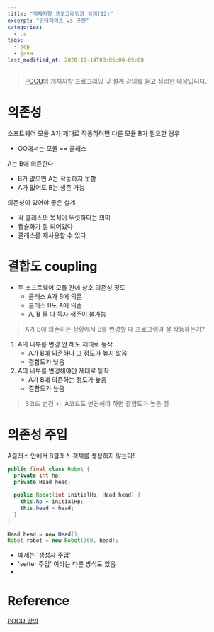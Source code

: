 ```yaml
---
title: "객체지향 프로그래밍과 설계(12)"
excerpt: "인터페이스 vs 구현"
categories:
  - cs
tags:
  - oop
  - java
last_modified_at: 2020-11-14T08:06:00-05:00
---
```

> [POCU](https://pocu.academy/ko/Courses/COMP2500)의 개체지향 프로그래밍 및 설계 강의를 듣고 정리한 내용입니다.

# 의존성

소프트웨어 모듈 A가 제대로 작동하려면 다른 모듈 B가 필요한 경우
- OO에서는 모듈 == 클래스

A는 B에 의존한다
- B가 없으면 A는 작동하지 못함
- A가 없어도 B는 생존 가능

의존성이 있어야 좋은 설계
- 각 클래스의 목적이 뚜렷하다는 의미
- 캡슐화가 잘 되어있다
- 클래스를 재사용할 수 있다

# 결합도 coupling

- 두 소프트웨어 모듈 간에 상호 의존성 정도
  - 클래스 A가 B에 의존
  - 클래스 B도 A에 의존
  - A, B 둘 다 독자 생존이 불가능

> A가 B에 의존하는 상황에서 B를 변경할 때 프로그램이 잘 작동하는가?

1. A의 내부를 변경 안 해도 제대로 동작
   - A가 B에 의존하나 그 정도가 높지 않음
   - 결합도가 낮음
2. A의 내부를 변경해야만 제대로 동작
   - A가 B에 의존하는 정도가 높음
   - 결합도가 높음

> B코드 변경 시, A코드도 변경해야 하면 결합도가 높은 것

# 의존성 주입

A클래스 안에서 B클래스 객체를 생성하지 않는다!

```java
public final class Robot {
  private int hp;
  private Head head;

  public Robot(int initialHp, Head head) {
    this.hp = initialHp;
    this.head = head;
  }
}

Head head = new Head();
Robot robot = new Robot(300, head);
```
- 예제는 '생성자 주입'
- 'setter 주입' 이라는 다른 방식도 있음
- 



# Reference
[POCU 강의](https://pocu.academy/ko/Courses/COMP2500)

